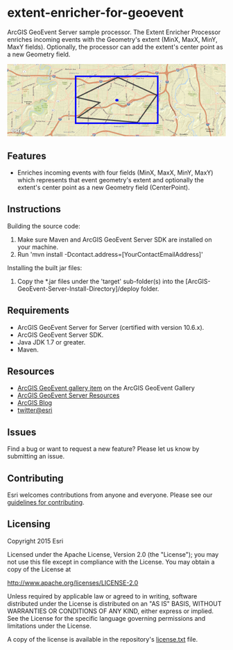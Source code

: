 # extent-enricher-for-geoevent

ArcGIS GeoEvent Server sample processor. The Extent Enricher Processor enriches incoming events with the Geometry's extent (MinX, MaxX, MinY, MaxY fields). Optionally, the processor can add the extent's center point as a new Geometry field.

![App](extent-enricher-for-geoevent.png?raw=true)

## Features
* Enriches incoming events with four fields (MinX, MaxX, MinY, MaxY) which represents that event geometry's extent and optionally the extent's center point as a new Geometry field (CenterPoint).

## Instructions

Building the source code:

1. Make sure Maven and ArcGIS GeoEvent Server SDK are installed on your machine.
2. Run 'mvn install -Dcontact.address=[YourContactEmailAddress]'

Installing the built jar files:

1. Copy the *.jar files under the 'target' sub-folder(s) into the [ArcGIS-GeoEvent-Server-Install-Directory]/deploy folder.

## Requirements

* ArcGIS GeoEvent Server for Server (certified with version 10.6.x).
* ArcGIS GeoEvent Server SDK.
* Java JDK 1.7 or greater.
* Maven.

## Resources

* [ArcGIS GeoEvent gallery item](http://www.arcgis.com/home/item.html?id=2bdf684d4b5342e2a8bf6036b6f816b8) on the ArcGIS GeoEvent Gallery
* [ArcGIS GeoEvent Server Resources](http://links.esri.com/geoevent)
* [ArcGIS Blog](http://blogs.esri.com/esri/arcgis/)
* [twitter@esri](http://twitter.com/esri)

## Issues

Find a bug or want to request a new feature?  Please let us know by submitting an issue.

## Contributing

Esri welcomes contributions from anyone and everyone. Please see our [guidelines for contributing](https://github.com/esri/contributing).

## Licensing
Copyright 2015 Esri

Licensed under the Apache License, Version 2.0 (the "License");
you may not use this file except in compliance with the License.
You may obtain a copy of the License at

   http://www.apache.org/licenses/LICENSE-2.0

Unless required by applicable law or agreed to in writing, software
distributed under the License is distributed on an "AS IS" BASIS,
WITHOUT WARRANTIES OR CONDITIONS OF ANY KIND, either express or implied.
See the License for the specific language governing permissions and
limitations under the License.

A copy of the license is available in the repository's [license.txt](license.txt?raw=true) file.
